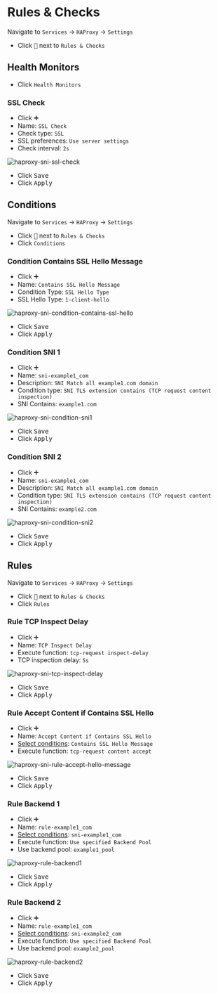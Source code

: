 # Rules & Checks

Navigate to `Services` -> `HAProxy` -> `Settings`

- Click <kbd>🔽</kbd> next to `Rules & Checks`

## Health Monitors

- Click `Health Monitors`

### SSL Check

- Click <kbd>➕</kbd>
- Name: `SSL Check`
- Check type: `SSL`
- SSL preferences: `Use server settings`
- Check interval: `2s`

![haproxy-sni-ssl-check](img/haproxy-sni-ssl-check.png)

- Click <kbd>Save</kbd>
- Click <kbd>Apply</kbd>

## Conditions

Navigate to `Services` -> `HAProxy` -> `Settings`

- Click <kbd>🔽</kbd> next to `Rules & Checks`
- Click `Conditions`

### Condition Contains SSL Hello Message

- Click <kbd>➕</kbd>
- Name: `Contains SSL Hello Message`
- Condition Type: `SSL Hello Type`
- SSL Hello Type: `1-client-hello`

![haproxy-sni-condition-contains-ssl-hello](img/haproxy-sni-condition-contains-ssl-hello.png)

- Click <kbd>Save</kbd>
- Click <kbd>Apply</kbd>

### Condition SNI 1

- Click <kbd>➕</kbd>
- Name: `sni-example1_com`
- Description: `SNI Match all example1.com domain`
- Condition type: `SNI TLS extension contains (TCP request content inspection)`
- SNI Contains: `example1.com`

![haproxy-sni-condition-sni1](img/haproxy-sni-condition-sni1.png)

- Click <kbd>Save</kbd>
- Click <kbd>Apply</kbd>

### Condition SNI 2

- Click <kbd>➕</kbd>
- Name: `sni-example1_com`
- Description: `SNI Match all example1.com domain`
- Condition type: `SNI TLS extension contains (TCP request content inspection)`
- SNI Contains: `example2.com`

![haproxy-sni-condition-sni2](img/haproxy-sni-condition-sni2.png)

- Click <kbd>Save</kbd>
- Click <kbd>Apply</kbd>

## Rules

Navigate to `Services` -> `HAProxy` -> `Settings`

- Click <kbd>🔽</kbd> next to `Rules & Checks`
- Click `Rules`

### Rule TCP Inspect Delay

- Click <kbd>➕</kbd>
- Name: `TCP Inspect Delay`
- Execute function: `tcp-request inspect-delay`
- TCP inspection delay: `5s`

![haproxy-sni-tcp-inspect-delay](img/haproxy-sni-tcp-inspect-delay.png)

- Click <kbd>Save</kbd>
- Click <kbd>Apply</kbd>

### Rule Accept Content if Contains SSL Hello

- Click <kbd>➕</kbd>
- Name: `Accept Content if Contains SSL Hello`
- [Select conditions](2-rules-checks.md#condition-contains-ssl-hello-message): `Contains SSL Hello Message`
- Execute function: `tcp-request content accept`

![haproxy-sni-rule-accept-hello-message](img/haproxy-sni-rule-accept-hello-message.png)

- Click <kbd>Save</kbd>
- Click <kbd>Apply</kbd>

### Rule Backend 1

- Click <kbd>➕</kbd>
- Name: `rule-example1_com`
- [Select conditions](2-rules-checks.md#condition-sni-1): `sni-example1_com`
- Execute function: `Use specified Backend Pool`
- Use backend pool: `example1_pool`

![haproxy-rule-backend1](img/haproxy-rule-backend1.png)

- Click <kbd>Save</kbd>
- Click <kbd>Apply</kbd>

### Rule Backend 2

- Click <kbd>➕</kbd>
- Name: `rule-example1_com`
- [Select conditions](2-rules-checks.md#condition-sni-2): `sni-example2_com`
- Execute function: `Use specified Backend Pool`
- Use backend pool: `example2_pool`

![haproxy-rule-backend2](img/haproxy-rule-backend2.png)

- Click <kbd>Save</kbd>
- Click <kbd>Apply</kbd>
